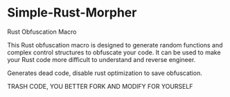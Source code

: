 # Simple-Rust-Morpher
Rust Obfuscation Macro

This Rust obfuscation macro is designed to generate random functions and complex control structures to obfuscate your code. 
It can be used to make your Rust code more difficult to understand and reverse engineer.

Generates dead code, disable rust optimization to save obfuscation.


TRASH CODE, YOU BETTER FORK AND MODIFY FOR YOURSELF
